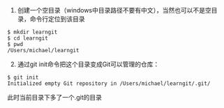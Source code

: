 1. 创建一个空目录（windows中目录路径不要有中文），当然也可以不是空目录，命令行定位到该目录
```
$ mkdir learngit
$ cd learngit
$ pwd
/Users/michael/learngit
```
2. 通过git init命令把这个目录变成Git可以管理的仓库：

```
$ git init
Initialized empty Git repository in /Users/michael/learngit/.git/
```

此时当前目录下多了一个.git的目录